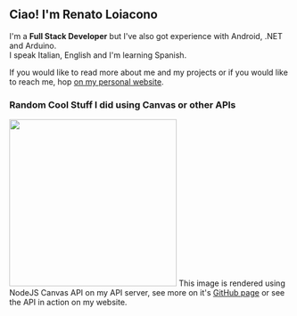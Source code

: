 ## **Ciao!** I'm Renato Loiacono
I'm a **Full Stack Developer** but I've also got experience with Android, .NET and Arduino.  
I speak Italian, English and I'm learning Spanish.  
  
  
If you would like to read more about me and my projects or if you would like to reach me, hop [on my personal website](https://reloia.github.io).  

### Random Cool Stuff I did using Canvas or other APIs
<img src="https://reloia.ddns.net/reloia_listen/widgets/listening?borderRadius=10" width=300 />  
This image is rendered using NodeJS Canvas API on my API server, see more on it's <a href="https://github.com/ReLoia/reloia_listen">GitHub page</a> or see the API in action on my website.

